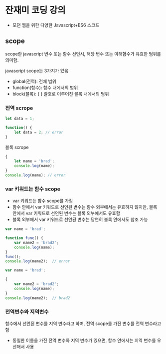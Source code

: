 # 잔재미 코딩 강의
- 모던 웹을 위한 다양한 Javascript+ES6 스코프 


## scope
scope란 javascript 변수 또는 함수 선언시, 해당 변수 또는 이해함수가 유효한 범위를 의미함.

javascript scope는 3가지가 있음
- global(전역): 전체 범위
- function(함수): 함수 내에서의 범위
- block(블록): { } 괄호로 이루어진 블록 내에서의 범위

### 전역 scrope

```js
let data = 1;

function() {
    let data = 2; // error
}
```

블록 scrope

```js
{
    let name = 'brad';
    console.log(name);
}
console.log(name); // error
```


### var 키워드는 함수 scope
- var 키워드는 함수 scope를 가짐
- 함수 안에서 var 키워드로 선언된 변수는 함수 외부에서는 유효하지 않지만, 블록 안에서 var 키워드로 선언된 변수는 블록 외부에서도 유효함
- 블록 외부에서 var 키워드로 선언된 변수는 당연히 블록 안에서도 참조 가능

```js
var name = 'brad';

function func() {
    var name2 = 'brad2';
    console.log(name);
}
func();
console.log(name2);  // error
```

```js
var name = 'brad';

{
    var name2 = 'brad2';
    console.log(name);
}
console.log(name2);  // brad2
```


### 전역변수와 지역변수
함수에서 선언된 변수를 지역 변수라고 하며, 전역 scope를 가진 변수를 전역 변수라고 함
- 동일한 이름을 가진 전역 변수와 지역 변수가 있으면, 함수 안에서는 지역 변수를 우선해서 사용